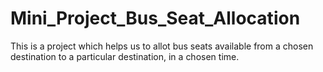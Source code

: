 # Mini_Project_Bus_Seat_Allocation
This is a project which helps us to allot bus seats available from a chosen destination to a particular destination, in a chosen time.
